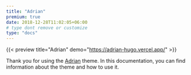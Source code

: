 ```yaml
---
title: "Adrian"
premium: true
date: 2018-12-28T11:02:05+06:00
# type dont remove or customize
type: "docs"
---
```


{{< preview title="Adrian" demo="https://adrian-hugo.vercel.app/" >}}

Thank you for using the [Adrian](https://gethugothemes.com/products/adrian/) theme. In this documentation, you can find information about the theme and how to use it.
